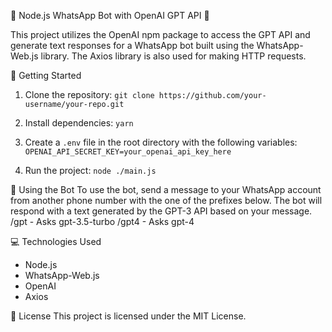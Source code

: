 🤖 Node.js WhatsApp Bot with OpenAI GPT API 🤖

This project utilizes the OpenAI npm package to access the GPT API and generate text responses for a WhatsApp bot built using the WhatsApp-Web.js library. The Axios library is also used for making HTTP requests.

🚀 Getting Started
1. Clone the repository:
   ```git clone https://github.com/your-username/your-repo.git```

2. Install dependencies:
   ```yarn```

3. Create a `.env` file in the root directory with the following variables:
   ```OPENAI_API_SECRET_KEY=your_openai_api_key_here```

4. Run the project:
   ```node ./main.js```

🤖 Using the Bot
To use the bot, send a message to your WhatsApp account from another phone number with the one of the prefixes below. The bot will respond with a text generated by the GPT-3 API based on your message.
/gpt - Asks gpt-3.5-turbo
/gpt4 - Asks gpt-4

💻 Technologies Used
- Node.js
- WhatsApp-Web.js
- OpenAI
- Axios

📝 License
This project is licensed under the MIT License.
